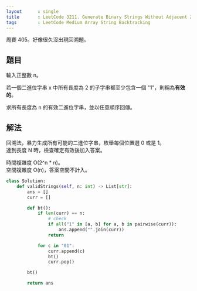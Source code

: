 ```yaml
---
layout      : single
title       : LeetCode 3211. Generate Binary Strings Without Adjacent Zeros
tags        : LeetCode Medium Array String Backtracking
---
```

周賽 405。好像很久沒出現回溯題。  

## 題目

輸入正整數 n。  

若一個二進位字串 x 中所有長度為 2 的子字串都至少包含一個 "1"，則稱為**有效的**。  

求所有長度為 n 的有效二進位字串，並以任意順序回傳。  

## 解法

回溯法，暴力生成所有可能的二進位字串，枚舉每個位置選 0 或是 1。  
達到長度 N 時，檢查確定有效後加入答案。  

時間複雜度 O(2^n \* n)。  
空間複雜度 O(n)，答案空間不計入。  

```python
class Solution:
    def validStrings(self, n: int) -> List[str]:
        ans = []
        curr = []

        def bt():
            if len(curr) == n:
                # check
                if all("1" in [a, b] for a, b in pairwise(curr)):
                    ans.append("".join(curr))
                return 

            for c in "01":
                curr.append(c)
                bt()
                curr.pop()

        bt()

        return ans
```
